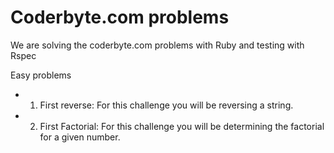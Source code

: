 Coderbyte.com problems
==============================================================

We are solving the coderbyte.com problems with Ruby and testing with Rspec


Easy problems
* 1) First reverse: For this challenge you will be reversing a string.
* 2) First Factorial: For this challenge you will be determining the factorial for a given number.
